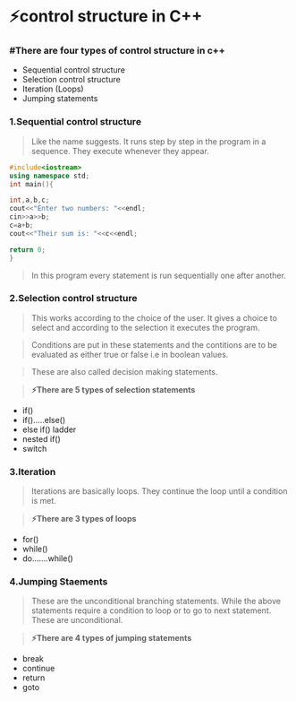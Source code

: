 # ⚡control structure in C++
###  #There are four types of control structure in c++
- Sequential control structure
- Selection control structure
- Iteration (Loops)
- Jumping statements

### 1.Sequential control structure
> Like the name suggests. It runs step by step in the program in a sequence. They execute whenever they appear.

```c++
#include<iostream>
using namespace std;
int main(){

int,a,b,c;
cout<<"Enter two numbers: "<<endl;
cin>>a>>b;
c=a+b;
cout<<"Their sum is: "<<c<<endl;

return 0;
}
```
> In this program every statement is run sequentially one after another.

### 2.Selection control structure
> This works according to the choice of the user. It gives a choice to select and according to the selection it executes the program.

> Conditions are put in these statements and the contitions are to be evaluated as either true or false i.e in boolean values.

> These are also called decision making statements.

> **⚡There are 5 types of selection statements**
- if()
- if().....else()
- else if() ladder
- nested if()
- switch

### 3.Iteration
> Iterations are basically loops. They continue the loop until a condition is met.

> **⚡There are 3 types of loops**
- for()
- while()
- do.......while()

### 4.Jumping Staements
> These are the unconditional branching statements. While the above statements require a condition to loop or to go to next statement. These are unconditional.

> **⚡There are 4 types of jumping statements**
- break
- continue
- return
- goto


